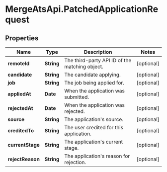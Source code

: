 # MergeAtsApi.PatchedApplicationRequest

## Properties

Name | Type | Description | Notes
------------ | ------------- | ------------- | -------------
**remoteId** | **String** | The third-party API ID of the matching object. | [optional] 
**candidate** | **String** | The candidate applying. | [optional] 
**job** | **String** | The job being applied for. | [optional] 
**appliedAt** | **Date** | When the application was submitted. | [optional] 
**rejectedAt** | **Date** | When the application was rejected. | [optional] 
**source** | **String** | The application&#39;s source. | [optional] 
**creditedTo** | **String** | The user credited for this application. | [optional] 
**currentStage** | **String** | The application&#39;s current stage. | [optional] 
**rejectReason** | **String** | The application&#39;s reason for rejection. | [optional] 


